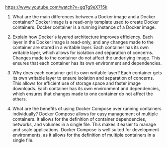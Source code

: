 https://www.youtube.com/watch?v=gqTg9eX715k

1. What are the main differences between a Docker image and a Docker container?
   Docker image is a read-only template used to create Docker containers.
   Docker container is a running instance of a Docker image.

2. Explain how Docker's layered architecture improves efficiency.
   Each layer in the Docker image is read-only, and any changes made to the container are stored in a writable layer. Each container has its own writable layer, which allows for isolation and separation of concerns. Changes made to the container do not affect the underlying image. This ensures that each container has its own environment and dependencies.
   
3. Why does each container get its own writable layer?
   Each container gets its own writable layer to ensure isolation and separation of concerns. This allows for efficient use of storage space and faster image downloads. Each container has its own environment and dependencies, which ensures that changes made to one container do not affect the others.


4. What are the benefits of using Docker Compose over running containers individually?
   Docker Compose allows for easy management of multiple containers. It allows for the definition of container dependencies, networks, and volumes in a single file. This makes it easier to manage and scale applications. Docker Compose is well suited for development environments, as it allows for the definition of multiple containers in a single file.

